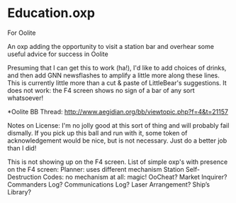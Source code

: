 # Education.oxp

For Oolite

An oxp adding the opportunity to visit a station bar and overhear some useful advice for success in Oolite

Presuming that I can get this to work (ha!), I'd like to add choices of drinks, and then add GNN newsflashes to amplify a little more along these lines. This is currently little more than a cut & paste of LittleBear's suggestions. It does not work: the F4 screen shows no sign of a bar of any sort whatsoever!

*Oolite BB Thread: http://www.aegidian.org/bb/viewtopic.php?f=4&t=21157



Notes on License: I'm no jolly good at this sort of thing and will probably fail dismally. If you pick up this ball and run with it, some token of acknowledgement would be nice, but is not necessary. Just do a better job than I did!

This is not showing up on the F4 screen.
List of simple oxp's with presence on the F4 screen:
Planner: uses different mechanism
Station Self-Destruction Codes: no mechanism at all: magic!
OoCheat?
Market Inquirer?
Commanders Log?
Communications Log?
Laser Arrangement?
Ship’s Library?
